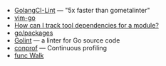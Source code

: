 - [GolangCI-Lint](https://github.com/golangci/golangci-lint) — "5x faster than gometalinter"
- [vim-go](https://github.com/fatih/vim-go)
- [How can I track tool dependencies for a module?](https://github.com/golang/go/wiki/Modules#how-can-i-track-tool-dependencies-for-a-module)
- [go/packages](https://godoc.org/golang.org/x/tools/go/packages)
- [Golint](https://github.com/golang/lint) — a linter for Go source code
- [conprof](https://github.com/conprof/conprof) — Continuous profiling
- [func Walk](https://golang.org/pkg/path/filepath/#Walk)